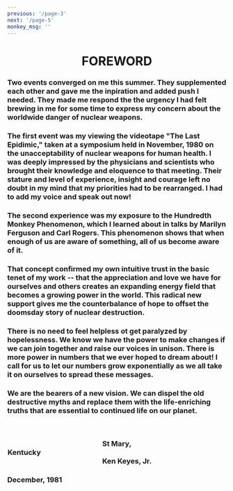 ```yaml
---
previous: '/page-3'
next: '/page-5'
monkey_msg: ''
---
```


<center>

# FOREWORD

</center>

### Two events converged on me this summer. They supplemented each other and gave me the inpiration and added push I needed. They made me respond the the urgency I had felt brewing in me for some time to express my concern about the worldwide danger of nuclear weapons.
### The first event was my viewing the videotape "The Last Epidimic," taken at a symposium held in November, 1980 on the unacceptability of nuclear weapons for human health. I was deeply impressed by the physicians and scientists who brought their knowledge and eloquence to that meeting. Their stature and level of experience, insight and courage left no doubt in my mind that my priorities had to be rearranged. I had to add my voice and speak out now!
### The second experience was my exposure to the Hundredth Monkey Phenomenon, which I learned about in talks by Marilyn Ferguson and Carl Rogers. This phenomenon shows that when enough of us are aware of something, all of us become aware of it.
### That concept confirmed my own intuitive trust in the basic tenet of my work -- that the appreciation and love we have for ourselves and others creates an expanding energy field that becomes a growing power in the world. This radical new support gives me the counterbalance of hope to offset the doomsday story of nuclear destruction.
### There is no need to feel helpless ot get paralyzed by hopelessness. We know we have the power to make changes if we can join together and raise our voices in unison. There is more power in numbers that we ever hoped to dream about! I call for us to let our numbers grow exponentially as we all take it on ourselves to spread these messages.
### We are the bearers of a new vision. We can dispel the old destructive myths and replace them with the life-enriching truths that are essential to continued life on our planet.


          


<center>

<br>

### St Mary, Kentucky&nbsp;&nbsp;&nbsp;&nbsp;&nbsp;&nbsp;&nbsp;&nbsp;&nbsp;&nbsp;&nbsp;&nbsp;&nbsp;&nbsp;&nbsp;&nbsp;&nbsp;&nbsp;&nbsp;&nbsp;&nbsp;&nbsp;&nbsp;&nbsp;&nbsp;&nbsp;&nbsp;&nbsp;&nbsp;&nbsp;&nbsp;&nbsp;&nbsp;&nbsp;&nbsp;&nbsp;&nbsp;&nbsp;&nbsp;&nbsp;&nbsp;&nbsp;&nbsp;&nbsp;&nbsp;&nbsp;&nbsp;&nbsp;&nbsp;&nbsp;&nbsp;&nbsp;&nbsp;&nbsp;&nbsp;&nbsp;&nbsp;&nbsp;&nbsp;&nbsp;&nbsp;&nbsp;&nbsp;&nbsp;&nbsp;&nbsp;&nbsp;&nbsp;&nbsp;&nbsp;&nbsp;&nbsp;&nbsp;&nbsp;&nbsp;&nbsp;&nbsp;&nbsp;&nbsp;&nbsp;&nbsp;&nbsp;&nbsp;&nbsp;&nbsp;&nbsp;&nbsp;&nbsp;&nbsp;&nbsp;&nbsp;&nbsp;&nbsp;&nbsp;&nbsp;&nbsp;&nbsp;&nbsp;&nbsp;&nbsp;&nbsp;&nbsp;&nbsp;&nbsp;&nbsp;&nbsp;&nbsp;&nbsp;&nbsp;&nbsp;&nbsp;&nbsp;&nbsp;&nbsp;&nbsp;&nbsp;&nbsp;&nbsp;&nbsp;&nbsp;&nbsp;&nbsp;Ken Keyes, Jr.

</center>

### December, 1981
